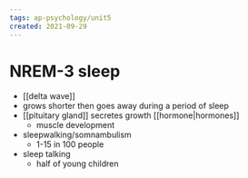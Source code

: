 ```yaml
---
tags: ap-psychology/unit5 
created: 2021-09-29
---
```


# NREM-3 sleep

- [[delta wave]]
- grows shorter then goes away during a period of sleep
- [[pituitary gland]] secretes growth [[hormone|hormones]]
	- muscle development
- sleepwalking/somnambulism
	- 1-15 in 100 people
- sleep talking
	- half of young children 
